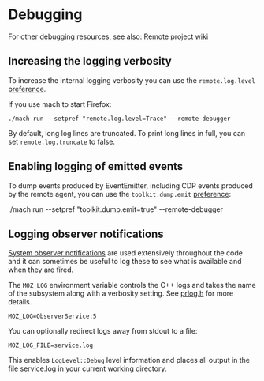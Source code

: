 Debugging
=========

For other debugging resources, see also: Remote project [wiki]

Increasing the logging verbosity
--------------------------------

To increase the internal logging verbosity you can use the
`remote.log.level` [preference].

If you use mach to start Firefox:

	./mach run --setpref "remote.log.level=Trace" --remote-debugger

By default, long log lines are truncated. To print long lines in full, you
can set `remote.log.truncate` to false.

Enabling logging of emitted events
----------------------------------

To dump events produced by EventEmitter,
including CDP events produced by the remote agent,
you can use the `toolkit.dump.emit` [preference]:

  ./mach run --setpref "toolkit.dump.emit=true" --remote-debugger


Logging observer notifications
------------------------------

[System observer notifications] are used extensively throughout the
code and it can sometimes be useful to log these to see what is
available and when they are fired.

The `MOZ_LOG` environment variable controls the C++ logs and takes
the name of the subsystem along with a verbosity setting.  See
[prlog.h] for more details.

	MOZ_LOG=ObserverService:5

You can optionally redirect logs away from stdout to a file:

	MOZ_LOG_FILE=service.log

This enables `LogLevel::Debug` level information and places all
output in the file service.log in your current working directory.


[preference]: ./Prefs.html
[System observer notifications]: https://developer.mozilla.org/en-US/docs/Archive/Add-ons/Overlay_Extensions/XUL_School/Observer_Notifications
[prlog.h]: https://searchfox.org/mozilla-central/source/nsprpub/pr/include/prlog.h
[wiki]: https://wiki.mozilla.org/Remote/Developer_Resources
